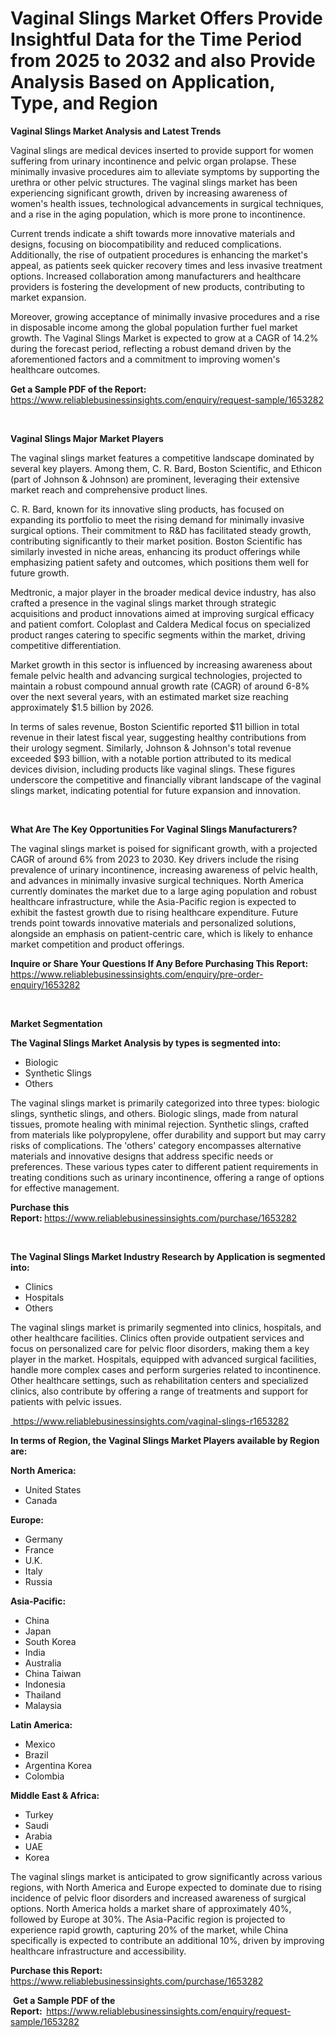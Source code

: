 <p><h1>Vaginal Slings Market Offers Provide Insightful Data for the Time Period from 2025 to 2032 and also Provide Analysis Based on Application, Type, and Region</h1></p><p><strong>Vaginal Slings Market Analysis and Latest Trends</strong></p>
<p><p>Vaginal slings are medical devices inserted to provide support for women suffering from urinary incontinence and pelvic organ prolapse. These minimally invasive procedures aim to alleviate symptoms by supporting the urethra or other pelvic structures. The vaginal slings market has been experiencing significant growth, driven by increasing awareness of women's health issues, technological advancements in surgical techniques, and a rise in the aging population, which is more prone to incontinence.</p><p>Current trends indicate a shift towards more innovative materials and designs, focusing on biocompatibility and reduced complications. Additionally, the rise of outpatient procedures is enhancing the market's appeal, as patients seek quicker recovery times and less invasive treatment options. Increased collaboration among manufacturers and healthcare providers is fostering the development of new products, contributing to market expansion.</p><p>Moreover, growing acceptance of minimally invasive procedures and a rise in disposable income among the global population further fuel market growth. The Vaginal Slings Market is expected to grow at a CAGR of 14.2% during the forecast period, reflecting a robust demand driven by the aforementioned factors and a commitment to improving women's healthcare outcomes.</p></p>
<p><strong>Get a Sample PDF of the Report:&nbsp;</strong> <a href="https://www.reliablebusinessinsights.com/enquiry/request-sample/1653282?utm_campaign=2941&utm_medium=2&utm_source=Github&utm_content=ia&utm_term=16042025&utm_id=vaginal-slings">https://www.reliablebusinessinsights.com/enquiry/request-sample/1653282</a></p>
<p>&nbsp;</p>
<p><strong>Vaginal Slings Major Market Players</strong></p>
<p><p>The vaginal slings market features a competitive landscape dominated by several key players. Among them, C. R. Bard, Boston Scientific, and Ethicon (part of Johnson & Johnson) are prominent, leveraging their extensive market reach and comprehensive product lines. </p><p>C. R. Bard, known for its innovative sling products, has focused on expanding its portfolio to meet the rising demand for minimally invasive surgical options. Their commitment to R&D has facilitated steady growth, contributing significantly to their market position. Boston Scientific has similarly invested in niche areas, enhancing its product offerings while emphasizing patient safety and outcomes, which positions them well for future growth.</p><p>Medtronic, a major player in the broader medical device industry, has also crafted a presence in the vaginal slings market through strategic acquisitions and product innovations aimed at improving surgical efficacy and patient comfort. Coloplast and Caldera Medical focus on specialized product ranges catering to specific segments within the market, driving competitive differentiation.</p><p>Market growth in this sector is influenced by increasing awareness about female pelvic health and advancing surgical technologies, projected to maintain a robust compound annual growth rate (CAGR) of around 6-8% over the next several years, with an estimated market size reaching approximately $1.5 billion by 2026.</p><p>In terms of sales revenue, Boston Scientific reported $11 billion in total revenue in their latest fiscal year, suggesting healthy contributions from their urology segment. Similarly, Johnson & Johnson's total revenue exceeded $93 billion, with a notable portion attributed to its medical devices division, including products like vaginal slings. These figures underscore the competitive and financially vibrant landscape of the vaginal slings market, indicating potential for future expansion and innovation.</p></p>
<p>&nbsp;</p>
<p><strong>What Are The Key Opportunities For Vaginal Slings Manufacturers?</strong></p>
<p><p>The vaginal slings market is poised for significant growth, with a projected CAGR of around 6% from 2023 to 2030. Key drivers include the rising prevalence of urinary incontinence, increasing awareness of pelvic health, and advances in minimally invasive surgical techniques. North America currently dominates the market due to a large aging population and robust healthcare infrastructure, while the Asia-Pacific region is expected to exhibit the fastest growth due to rising healthcare expenditure. Future trends point towards innovative materials and personalized solutions, alongside an emphasis on patient-centric care, which is likely to enhance market competition and product offerings.</p></p>
<p><strong>Inquire or Share Your Questions If Any Before Purchasing This Report:</strong> <a href="https://www.reliablebusinessinsights.com/enquiry/pre-order-enquiry/1653282?utm_campaign=2941&utm_medium=2&utm_source=Github&utm_content=ia&utm_term=16042025&utm_id=vaginal-slings">https://www.reliablebusinessinsights.com/enquiry/pre-order-enquiry/1653282</a></p>
<p>&nbsp;</p>
<p><strong>Market Segmentation</strong></p>
<p><strong>The Vaginal Slings Market Analysis by types is segmented into:</strong></p>
<p><ul><li>Biologic</li><li>Synthetic Slings</li><li>Others</li></ul></p>
<p><p>The vaginal slings market is primarily categorized into three types: biologic slings, synthetic slings, and others. Biologic slings, made from natural tissues, promote healing with minimal rejection. Synthetic slings, crafted from materials like polypropylene, offer durability and support but may carry risks of complications. The 'others' category encompasses alternative materials and innovative designs that address specific needs or preferences. These various types cater to different patient requirements in treating conditions such as urinary incontinence, offering a range of options for effective management.</p></p>
<p><strong>Purchase this Report:&nbsp;</strong><a href="https://www.reliablebusinessinsights.com/purchase/1653282?utm_campaign=2941&utm_medium=2&utm_source=Github&utm_content=ia&utm_term=16042025&utm_id=vaginal-slings">https://www.reliablebusinessinsights.com/purchase/1653282</a></p>
<p>&nbsp;</p>
<p><strong>The Vaginal Slings Market Industry Research by Application is segmented into:</strong></p>
<p><ul><li>Clinics</li><li>Hospitals</li><li>Others</li></ul></p>
<p><p>The vaginal slings market is primarily segmented into clinics, hospitals, and other healthcare facilities. Clinics often provide outpatient services and focus on personalized care for pelvic floor disorders, making them a key player in the market. Hospitals, equipped with advanced surgical facilities, handle more complex cases and perform surgeries related to incontinence. Other healthcare settings, such as rehabilitation centers and specialized clinics, also contribute by offering a range of treatments and support for patients with pelvic issues.</p></p>
<p><a href="https://www.reliablebusinessinsights.com/vaginal-slings-r1653282?utm_campaign=2941&utm_medium=2&utm_source=Github&utm_content=ia&utm_term=16042025&utm_id=vaginal-slings">&nbsp;https://www.reliablebusinessinsights.com/vaginal-slings-r1653282</a></p>
<p><strong>In terms of Region, the Vaginal Slings Market Players available by Region are:</strong></p>
<p>
    <p> <strong> North America: </strong>
        <ul>
            <li>United States</li>
            <li>Canada</li>
        </ul>
        </p> 
    <p> <strong> Europe: </strong>
        <ul>
            <li>Germany</li>
            <li>France</li>
            <li>U.K.</li>
            <li>Italy</li>
            <li>Russia</li>
        </ul>
        </p> 
    <p> <strong> Asia-Pacific: </strong>
        <ul>
            <li>China</li>
            <li>Japan</li>
            <li>South Korea</li>
            <li>India</li>
            <li>Australia</li>
            <li>China Taiwan</li>
            <li>Indonesia</li>
            <li>Thailand</li>
            <li>Malaysia</li>
        </ul>
        </p> 
    <p> <strong> Latin America: </strong>
        <ul>
            <li>Mexico</li>
            <li>Brazil</li>
            <li>Argentina Korea</li>
            <li>Colombia</li>
        </ul>
        </p> 
    <p> <strong> Middle East & Africa: </strong>
        <ul>
            <li>Turkey</li>
            <li>Saudi</li>
            <li>Arabia</li>
            <li>UAE</li>
            <li>Korea</li>
        </ul>
    </p>
    </p>
<p><p>The vaginal slings market is anticipated to grow significantly across various regions, with North America and Europe expected to dominate due to rising incidence of pelvic floor disorders and increased awareness of surgical options. North America holds a market share of approximately 40%, followed by Europe at 30%. The Asia-Pacific region is projected to experience rapid growth, capturing 20% of the market, while China specifically is expected to contribute an additional 10%, driven by improving healthcare infrastructure and accessibility.</p></p>
<p><strong>Purchase this Report: </strong><a href="https://www.reliablebusinessinsights.com/purchase/1653282?utm_campaign=2941&utm_medium=2&utm_source=Github&utm_content=ia&utm_term=16042025&utm_id=vaginal-slings">https://www.reliablebusinessinsights.com/purchase/1653282</a></p>
<p>&nbsp;<strong>Get a Sample PDF of the Report:&nbsp;&nbsp;</strong><a href="https://www.reliablebusinessinsights.com/enquiry/request-sample/1653282?utm_campaign=2941&utm_medium=2&utm_source=Github&utm_content=ia&utm_term=16042025&utm_id=vaginal-slings">https://www.reliablebusinessinsights.com/enquiry/request-sample/1653282</a></p>
<p><strong></strong></p>
<p><p></p><p></p><p></p></p>